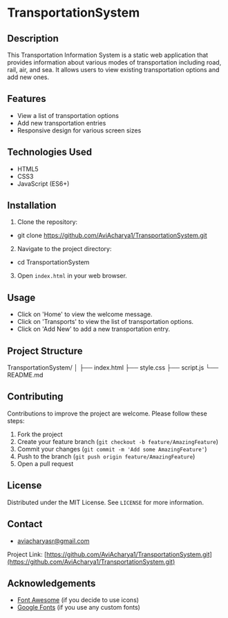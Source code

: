 # TransportationSystem

## Description
This Transportation Information System is a static web application that provides information about various modes of transportation including road, rail, air, and sea. It allows users to view existing transportation options and add new ones.

## Features
- View a list of transportation options
- Add new transportation entries
- Responsive design for various screen sizes

## Technologies Used
- HTML5
- CSS3
- JavaScript (ES6+)

## Installation
1. Clone the repository:
- git clone https://github.com/AviAcharya1/TransportationSystem.git

2. Navigate to the project directory:
- cd TransportationSystem

3. Open `index.html` in your web browser.

## Usage
- Click on 'Home' to view the welcome message.
- Click on 'Transports' to view the list of transportation options.
- Click on 'Add New' to add a new transportation entry.

## Project Structure
TransportationSystem/
│
├── index.html
├── style.css
├── script.js
└── README.md

## Contributing
Contributions to improve the project are welcome. Please follow these steps:

1. Fork the project
2. Create your feature branch (`git checkout -b feature/AmazingFeature`)
3. Commit your changes (`git commit -m 'Add some AmazingFeature'`)
4. Push to the branch (`git push origin feature/AmazingFeature`)
5. Open a pull request

## License
Distributed under the MIT License. See `LICENSE` for more information.

## Contact
- aviacharyasr@gmail.com

Project Link: [https://github.com/AviAcharya1/TransportationSystem.git](https://github.com/AviAcharya1/TransportationSystem.git)

## Acknowledgements
- [Font Awesome](https://fontawesome.com) (if you decide to use icons)
- [Google Fonts](https://fonts.google.com) (if you use any custom fonts)